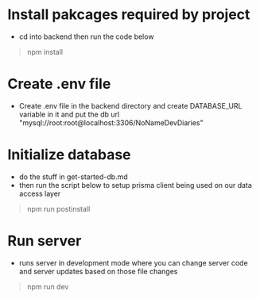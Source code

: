 # Install pakcages required by project
- cd into backend then run the code below
> npm install

# Create .env file 
- Create .env file in the backend directory and create DATABASE_URL variable in it and put the db url "mysql://root:root@localhost:3306/NoNameDevDiaries"

# Initialize database
- do the stuff in get-started-db.md
- then run the script below to setup prisma client being used on our data access layer
> npm run postinstall

# Run server
- runs server in development mode where you can change server code and server updates based on those file changes
> npm run dev
